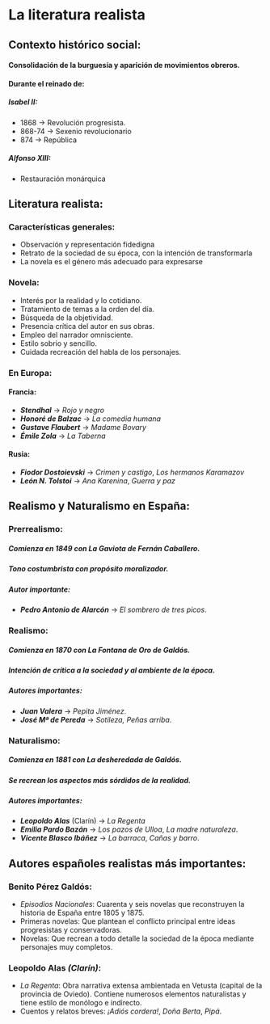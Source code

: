 # La literatura realista
## Contexto histórico social:
#### Consolidación de la burguesía y aparición de movimientos obreros.
#### Durante el reinado de:
##### Isabel II:
* 1868 → Revolución progresista.
* 868-74 → Sexenio revolucionario
* 874 → República

##### Alfonso XIII:
* Restauración monárquica

## Literatura realista:
### Características generales:
* Observación y representación fidedigna
* Retrato de la sociedad de su época, con la intención de transformarla
* La novela es el género más adecuado para expresarse

### Novela:
* Interés por la realidad y lo cotidiano.
* Tratamiento de temas a la orden del día.
* Búsqueda de la objetividad.
* Presencia crítica del autor en sus obras.
* Empleo del narrador omnisciente.
* Estilo sobrio y sencillo.
* Cuidada recreación del habla de los personajes.

### En Europa:
#### Francia:
* ***Stendhal*** → *Rojo y negro*
* ***Honoré de Balzac*** → *La comedia humana*
* ***Gustave Flaubert*** → *Madame Bovary*
* ***Émile Zola*** → *La Taberna*

#### Rusia:
* ***Fiodor Dostoievski*** → *Crimen y castigo*, *Los hermanos Karamazov*
* ***León N. Tolstoi*** → *Ana Karenina*, *Guerra y paz*

## Realismo y Naturalismo en España:
### Prerrealismo:
##### Comienza en 1849 con *La Gaviota* de ***Fernán Caballero***.
##### Tono costumbrista con propósito moralizador.
##### Autor importante:
* ***Pedro Antonio de Alarcón*** → *El sombrero de tres picos*.

### Realismo:
##### Comienza en 1870 con *La Fontana de Oro* de ***Galdós***.
##### Intención de crítica a la sociedad y al ambiente de la época.
##### Autores importantes:
* ***Juan Valera*** → *Pepita Jiménez*.
* ***José Mª de Pereda*** → *Sotileza, Peñas arriba*.

### Naturalismo:
##### Comienza en 1881 con *La desheredada* de ***Galdós***.
##### Se recrean los aspectos más sórdidos de la realidad.
##### Autores importantes:
* ***Leopoldo Alas*** (Clarín) → *La Regenta*
* ***Emilia Pardo Bazán*** → *Los pazos de Ulloa*, *La madre naturaleza*.
* ***Vicente Blasco Ibáñez*** → *La barraca*, *Cañas y barro*.

## Autores españoles realistas más importantes:
### **Benito Pérez Galdós**:
* *Episodios Nacionales*:
    Cuarenta y seis novelas que reconstruyen la historia de España entre 1805 y 1875.
* Primeras novelas:
    Que plantean el conflicto principal entre ideas progresistas y conservadoras.
* Novelas:
    Que recrean a todo detalle la sociedad de la época mediante personajes muy completos.

### **Leopoldo Alas** *(Clarín)*:
* *La Regenta*:
    Obra narrativa extensa ambientada en Vetusta (capital de la provincia de Oviedo). Contiene numerosos elementos naturalistas y tiene estilo de monólogo e indirecto.
* Cuentos y relatos breves:
    *¡Adiós cordera!*, *Doña Berta*, *Pipá*.
